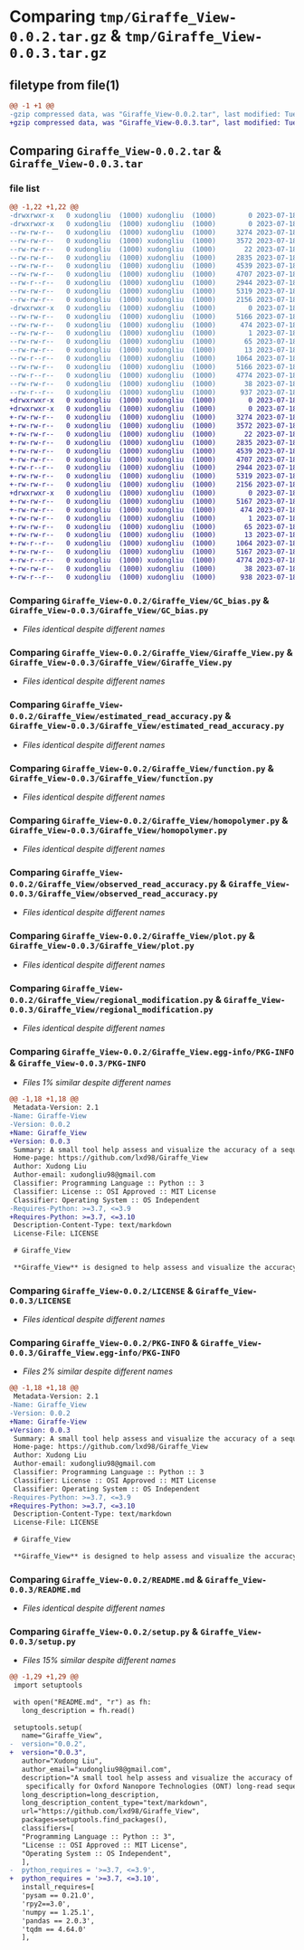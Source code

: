 # Comparing `tmp/Giraffe_View-0.0.2.tar.gz` & `tmp/Giraffe_View-0.0.3.tar.gz`

## filetype from file(1)

```diff
@@ -1 +1 @@
-gzip compressed data, was "Giraffe_View-0.0.2.tar", last modified: Tue Jul 18 11:06:54 2023, max compression
+gzip compressed data, was "Giraffe_View-0.0.3.tar", last modified: Tue Jul 18 11:10:51 2023, max compression
```

## Comparing `Giraffe_View-0.0.2.tar` & `Giraffe_View-0.0.3.tar`

### file list

```diff
@@ -1,22 +1,22 @@
-drwxrwxr-x   0 xudongliu  (1000) xudongliu  (1000)        0 2023-07-18 11:06:54.397913 Giraffe_View-0.0.2/
-drwxrwxr-x   0 xudongliu  (1000) xudongliu  (1000)        0 2023-07-18 11:06:54.393913 Giraffe_View-0.0.2/Giraffe_View/
--rw-rw-r--   0 xudongliu  (1000) xudongliu  (1000)     3274 2023-07-18 10:42:50.000000 Giraffe_View-0.0.2/Giraffe_View/GC_bias.py
--rw-rw-r--   0 xudongliu  (1000) xudongliu  (1000)     3572 2023-07-18 10:42:50.000000 Giraffe_View-0.0.2/Giraffe_View/Giraffe_View.py
--rw-rw-r--   0 xudongliu  (1000) xudongliu  (1000)       22 2023-07-18 10:43:47.000000 Giraffe_View-0.0.2/Giraffe_View/__init__.py
--rw-rw-r--   0 xudongliu  (1000) xudongliu  (1000)     2835 2023-07-18 10:42:50.000000 Giraffe_View-0.0.2/Giraffe_View/estimated_read_accuracy.py
--rw-rw-r--   0 xudongliu  (1000) xudongliu  (1000)     4539 2023-07-18 10:42:50.000000 Giraffe_View-0.0.2/Giraffe_View/function.py
--rw-rw-r--   0 xudongliu  (1000) xudongliu  (1000)     4707 2023-07-18 10:42:50.000000 Giraffe_View-0.0.2/Giraffe_View/homopolymer.py
--rw-r--r--   0 xudongliu  (1000) xudongliu  (1000)     2944 2023-07-18 10:42:50.000000 Giraffe_View-0.0.2/Giraffe_View/observed_read_accuracy.py
--rw-rw-r--   0 xudongliu  (1000) xudongliu  (1000)     5319 2023-07-18 10:42:50.000000 Giraffe_View-0.0.2/Giraffe_View/plot.py
--rw-rw-r--   0 xudongliu  (1000) xudongliu  (1000)     2156 2023-07-18 10:42:50.000000 Giraffe_View-0.0.2/Giraffe_View/regional_modification.py
-drwxrwxr-x   0 xudongliu  (1000) xudongliu  (1000)        0 2023-07-18 11:06:54.393913 Giraffe_View-0.0.2/Giraffe_View.egg-info/
--rw-rw-r--   0 xudongliu  (1000) xudongliu  (1000)     5166 2023-07-18 11:06:54.000000 Giraffe_View-0.0.2/Giraffe_View.egg-info/PKG-INFO
--rw-rw-r--   0 xudongliu  (1000) xudongliu  (1000)      474 2023-07-18 11:06:54.000000 Giraffe_View-0.0.2/Giraffe_View.egg-info/SOURCES.txt
--rw-rw-r--   0 xudongliu  (1000) xudongliu  (1000)        1 2023-07-18 11:06:54.000000 Giraffe_View-0.0.2/Giraffe_View.egg-info/dependency_links.txt
--rw-rw-r--   0 xudongliu  (1000) xudongliu  (1000)       65 2023-07-18 11:06:54.000000 Giraffe_View-0.0.2/Giraffe_View.egg-info/requires.txt
--rw-rw-r--   0 xudongliu  (1000) xudongliu  (1000)       13 2023-07-18 11:06:54.000000 Giraffe_View-0.0.2/Giraffe_View.egg-info/top_level.txt
--rw-r--r--   0 xudongliu  (1000) xudongliu  (1000)     1064 2023-07-18 10:44:57.000000 Giraffe_View-0.0.2/LICENSE
--rw-rw-r--   0 xudongliu  (1000) xudongliu  (1000)     5166 2023-07-18 11:06:54.393913 Giraffe_View-0.0.2/PKG-INFO
--rw-r--r--   0 xudongliu  (1000) xudongliu  (1000)     4774 2023-07-18 10:39:38.000000 Giraffe_View-0.0.2/README.md
--rw-rw-r--   0 xudongliu  (1000) xudongliu  (1000)       38 2023-07-18 11:06:54.397913 Giraffe_View-0.0.2/setup.cfg
--rw-r--r--   0 xudongliu  (1000) xudongliu  (1000)      937 2023-07-18 11:06:47.000000 Giraffe_View-0.0.2/setup.py
+drwxrwxr-x   0 xudongliu  (1000) xudongliu  (1000)        0 2023-07-18 11:10:51.848941 Giraffe_View-0.0.3/
+drwxrwxr-x   0 xudongliu  (1000) xudongliu  (1000)        0 2023-07-18 11:10:51.848941 Giraffe_View-0.0.3/Giraffe_View/
+-rw-rw-r--   0 xudongliu  (1000) xudongliu  (1000)     3274 2023-07-18 10:42:50.000000 Giraffe_View-0.0.3/Giraffe_View/GC_bias.py
+-rw-rw-r--   0 xudongliu  (1000) xudongliu  (1000)     3572 2023-07-18 10:42:50.000000 Giraffe_View-0.0.3/Giraffe_View/Giraffe_View.py
+-rw-rw-r--   0 xudongliu  (1000) xudongliu  (1000)       22 2023-07-18 10:43:47.000000 Giraffe_View-0.0.3/Giraffe_View/__init__.py
+-rw-rw-r--   0 xudongliu  (1000) xudongliu  (1000)     2835 2023-07-18 10:42:50.000000 Giraffe_View-0.0.3/Giraffe_View/estimated_read_accuracy.py
+-rw-rw-r--   0 xudongliu  (1000) xudongliu  (1000)     4539 2023-07-18 10:42:50.000000 Giraffe_View-0.0.3/Giraffe_View/function.py
+-rw-rw-r--   0 xudongliu  (1000) xudongliu  (1000)     4707 2023-07-18 10:42:50.000000 Giraffe_View-0.0.3/Giraffe_View/homopolymer.py
+-rw-r--r--   0 xudongliu  (1000) xudongliu  (1000)     2944 2023-07-18 10:42:50.000000 Giraffe_View-0.0.3/Giraffe_View/observed_read_accuracy.py
+-rw-rw-r--   0 xudongliu  (1000) xudongliu  (1000)     5319 2023-07-18 10:42:50.000000 Giraffe_View-0.0.3/Giraffe_View/plot.py
+-rw-rw-r--   0 xudongliu  (1000) xudongliu  (1000)     2156 2023-07-18 10:42:50.000000 Giraffe_View-0.0.3/Giraffe_View/regional_modification.py
+drwxrwxr-x   0 xudongliu  (1000) xudongliu  (1000)        0 2023-07-18 11:10:51.848941 Giraffe_View-0.0.3/Giraffe_View.egg-info/
+-rw-rw-r--   0 xudongliu  (1000) xudongliu  (1000)     5167 2023-07-18 11:10:51.000000 Giraffe_View-0.0.3/Giraffe_View.egg-info/PKG-INFO
+-rw-rw-r--   0 xudongliu  (1000) xudongliu  (1000)      474 2023-07-18 11:10:51.000000 Giraffe_View-0.0.3/Giraffe_View.egg-info/SOURCES.txt
+-rw-rw-r--   0 xudongliu  (1000) xudongliu  (1000)        1 2023-07-18 11:10:51.000000 Giraffe_View-0.0.3/Giraffe_View.egg-info/dependency_links.txt
+-rw-rw-r--   0 xudongliu  (1000) xudongliu  (1000)       65 2023-07-18 11:10:51.000000 Giraffe_View-0.0.3/Giraffe_View.egg-info/requires.txt
+-rw-rw-r--   0 xudongliu  (1000) xudongliu  (1000)       13 2023-07-18 11:10:51.000000 Giraffe_View-0.0.3/Giraffe_View.egg-info/top_level.txt
+-rw-r--r--   0 xudongliu  (1000) xudongliu  (1000)     1064 2023-07-18 10:44:57.000000 Giraffe_View-0.0.3/LICENSE
+-rw-rw-r--   0 xudongliu  (1000) xudongliu  (1000)     5167 2023-07-18 11:10:51.848941 Giraffe_View-0.0.3/PKG-INFO
+-rw-r--r--   0 xudongliu  (1000) xudongliu  (1000)     4774 2023-07-18 10:39:38.000000 Giraffe_View-0.0.3/README.md
+-rw-rw-r--   0 xudongliu  (1000) xudongliu  (1000)       38 2023-07-18 11:10:51.848941 Giraffe_View-0.0.3/setup.cfg
+-rw-r--r--   0 xudongliu  (1000) xudongliu  (1000)      938 2023-07-18 11:10:45.000000 Giraffe_View-0.0.3/setup.py
```

### Comparing `Giraffe_View-0.0.2/Giraffe_View/GC_bias.py` & `Giraffe_View-0.0.3/Giraffe_View/GC_bias.py`

 * *Files identical despite different names*

### Comparing `Giraffe_View-0.0.2/Giraffe_View/Giraffe_View.py` & `Giraffe_View-0.0.3/Giraffe_View/Giraffe_View.py`

 * *Files identical despite different names*

### Comparing `Giraffe_View-0.0.2/Giraffe_View/estimated_read_accuracy.py` & `Giraffe_View-0.0.3/Giraffe_View/estimated_read_accuracy.py`

 * *Files identical despite different names*

### Comparing `Giraffe_View-0.0.2/Giraffe_View/function.py` & `Giraffe_View-0.0.3/Giraffe_View/function.py`

 * *Files identical despite different names*

### Comparing `Giraffe_View-0.0.2/Giraffe_View/homopolymer.py` & `Giraffe_View-0.0.3/Giraffe_View/homopolymer.py`

 * *Files identical despite different names*

### Comparing `Giraffe_View-0.0.2/Giraffe_View/observed_read_accuracy.py` & `Giraffe_View-0.0.3/Giraffe_View/observed_read_accuracy.py`

 * *Files identical despite different names*

### Comparing `Giraffe_View-0.0.2/Giraffe_View/plot.py` & `Giraffe_View-0.0.3/Giraffe_View/plot.py`

 * *Files identical despite different names*

### Comparing `Giraffe_View-0.0.2/Giraffe_View/regional_modification.py` & `Giraffe_View-0.0.3/Giraffe_View/regional_modification.py`

 * *Files identical despite different names*

### Comparing `Giraffe_View-0.0.2/Giraffe_View.egg-info/PKG-INFO` & `Giraffe_View-0.0.3/PKG-INFO`

 * *Files 1% similar despite different names*

```diff
@@ -1,18 +1,18 @@
 Metadata-Version: 2.1
-Name: Giraffe-View
-Version: 0.0.2
+Name: Giraffe_View
+Version: 0.0.3
 Summary: A small tool help assess and visualize the accuracy of a sequencing dataset,   	specifically for Oxford Nanopore Technologies (ONT) long-read sequencing.
 Home-page: https://github.com/lxd98/Giraffe_View
 Author: Xudong Liu
 Author-email: xudongliu98@gmail.com
 Classifier: Programming Language :: Python :: 3
 Classifier: License :: OSI Approved :: MIT License
 Classifier: Operating System :: OS Independent
-Requires-Python: >=3.7, <=3.9
+Requires-Python: >=3.7, <=3.10
 Description-Content-Type: text/markdown
 License-File: LICENSE
 
 # Giraffe_View 
 
 **Giraffe_View** is designed to help assess and visualize the accuracy of a sequencing dataset, specifically for Oxford Nanopore Technologies (ONT) long-read sequencing including DNA and RNA data. There are four main functions to validate the read quality.
```

### Comparing `Giraffe_View-0.0.2/LICENSE` & `Giraffe_View-0.0.3/LICENSE`

 * *Files identical despite different names*

### Comparing `Giraffe_View-0.0.2/PKG-INFO` & `Giraffe_View-0.0.3/Giraffe_View.egg-info/PKG-INFO`

 * *Files 2% similar despite different names*

```diff
@@ -1,18 +1,18 @@
 Metadata-Version: 2.1
-Name: Giraffe_View
-Version: 0.0.2
+Name: Giraffe-View
+Version: 0.0.3
 Summary: A small tool help assess and visualize the accuracy of a sequencing dataset,   	specifically for Oxford Nanopore Technologies (ONT) long-read sequencing.
 Home-page: https://github.com/lxd98/Giraffe_View
 Author: Xudong Liu
 Author-email: xudongliu98@gmail.com
 Classifier: Programming Language :: Python :: 3
 Classifier: License :: OSI Approved :: MIT License
 Classifier: Operating System :: OS Independent
-Requires-Python: >=3.7, <=3.9
+Requires-Python: >=3.7, <=3.10
 Description-Content-Type: text/markdown
 License-File: LICENSE
 
 # Giraffe_View 
 
 **Giraffe_View** is designed to help assess and visualize the accuracy of a sequencing dataset, specifically for Oxford Nanopore Technologies (ONT) long-read sequencing including DNA and RNA data. There are four main functions to validate the read quality.
```

### Comparing `Giraffe_View-0.0.2/README.md` & `Giraffe_View-0.0.3/README.md`

 * *Files identical despite different names*

### Comparing `Giraffe_View-0.0.2/setup.py` & `Giraffe_View-0.0.3/setup.py`

 * *Files 15% similar despite different names*

```diff
@@ -1,29 +1,29 @@
 import setuptools
 
 with open("README.md", "r") as fh:
   long_description = fh.read()
 
 setuptools.setup(
   name="Giraffe_View",
-  version="0.0.2",
+  version="0.0.3",
   author="Xudong Liu",
   author_email="xudongliu98@gmail.com",
   description="A small tool help assess and visualize the accuracy of a sequencing dataset, \
   	specifically for Oxford Nanopore Technologies (ONT) long-read sequencing.",
   long_description=long_description,
   long_description_content_type="text/markdown",
   url="https://github.com/lxd98/Giraffe_View",
   packages=setuptools.find_packages(),
   classifiers=[
   "Programming Language :: Python :: 3",
   "License :: OSI Approved :: MIT License",
   "Operating System :: OS Independent",
   ],
-  python_requires = '>=3.7, <=3.9',
+  python_requires = '>=3.7, <=3.10',
   install_requires=[
   'pysam == 0.21.0',
   'rpy2==3.0',
   'numpy == 1.25.1',
   'pandas == 2.0.3',
   'tqdm == 4.64.0'
   ],
```

